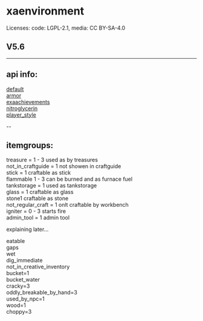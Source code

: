 # xaenvironment

Licenses: code: LGPL-2.1, media: CC BY-SA-4.0

## V5.6

---
## api info:


[default](mods/default/default%20api.txt)  
[armor](mods/armor/api%20info.txt)  
[exaachievements ](mods/exaachievements/info.txt)  
[nitroglycerin](mods/nitroglycerin/api.lua)  
[player_style](mods/player_style/info.txt)  


--

## itemgroups:
treasure = 1 - 3         used as by treasures  
not_in_craftguide = 1    not showen in craftguide  
stick = 1                craftable as stick  
flammable 1 - 3          can be burned and as furnace fuel  
tankstorage = 1          used as tankstorage  
glass = 1                craftable as glass  
stone1                   craftable as stone  
not_regular_craft = 1    onlt craftable by workbench  
igniter = 0 - 3          starts fire  
admin_tool = 1           admin tool  
  
explaining later...  
  
eatable  
gaps  
wet  
dig_immediate  
not_in_creative_inventory  
bucket=1  
bucket_water  
cracky=3  
oddly_breakable_by_hand=3  
used_by_npc=1  
wood=1  
choppy=3  
